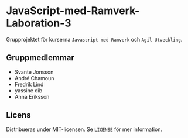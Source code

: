 # JavaScript-med-Ramverk-Laboration-3

Grupprojektet för kurserna `Javascript med Ramverk` och `Agil Utveckling`.

## Gruppmedlemmar

-   Svante Jonsson
-   André Chamoun
-   Fredrik Lind
-   yassine dib
-   Anna Eriksson

## Licens

Distribueras under MIT-licensen. Se [`LICENSE`](LICENSE) för mer information.
